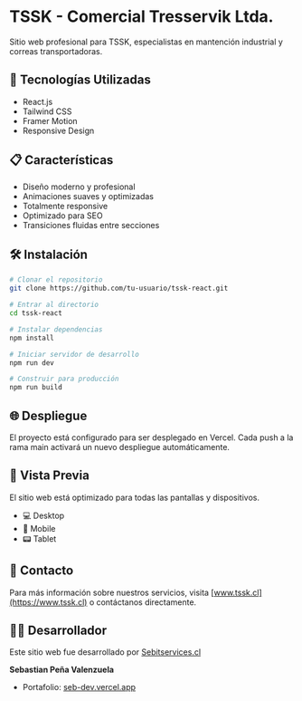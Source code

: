 # TSSK - Comercial Tresservik Ltda.

Sitio web profesional para TSSK, especialistas en mantención industrial y correas transportadoras.

## 🚀 Tecnologías Utilizadas

- React.js
- Tailwind CSS
- Framer Motion
- Responsive Design

## 📋 Características

- Diseño moderno y profesional
- Animaciones suaves y optimizadas
- Totalmente responsive
- Optimizado para SEO
- Transiciones fluidas entre secciones

## 🛠️ Instalación

```bash
# Clonar el repositorio
git clone https://github.com/tu-usuario/tssk-react.git

# Entrar al directorio
cd tssk-react

# Instalar dependencias
npm install

# Iniciar servidor de desarrollo
npm run dev

# Construir para producción
npm run build
```

## 🌐 Despliegue

El proyecto está configurado para ser desplegado en Vercel. Cada push a la rama main activará un nuevo despliegue automáticamente.

## 📱 Vista Previa

El sitio web está optimizado para todas las pantallas y dispositivos.

- 💻 Desktop
- 📱 Mobile
- 📟 Tablet

## 🤝 Contacto

Para más información sobre nuestros servicios, visita [www.tssk.cl](https://www.tssk.cl) o contáctanos directamente. 

## 👨‍💻 Desarrollador

Este sitio web fue desarrollado por [Sebitservices.cl](https://sebitservices.cl)

**Sebastian Peña Valenzuela**
- Portafolio: [seb-dev.vercel.app](https://seb-dev.vercel.app/) 